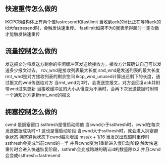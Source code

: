 
## 快速重传怎么做的
IKCPCB结构体上有两个值fastresend和fastlimit
当收到ack的id比正在等待ack的id大fastresend时，会触发快速重传。
fastlimit如果不为0就表示得超时一定次数才能触发快速重传
## 流量控制怎么做的
发送报文时将发送方剩余的空闲缓冲区发送给接收方，接收方计算确认自己可以发送多少报文过去。
rcv_wnd是接收列表最大长度
snd_wnd是发送列表的最大长度
rmt_wnd是对方接收列表的剩余空间
ikcp_wnd_unused计算出还剩下的长度，通过报文的wnd传送给对方
当rmt_wnd为0时，会发送空报文，对方会回复ack并附带wnd过来更新
当接收缓冲区的大小从慢变为不满时，会再下次发送数据时附带一个通知对方更新rmt_wnd的报文
## 拥塞控制怎么做的
cwnd 是拥塞窗口
ssthresh是慢启动阈值
当cwnd小于ssthresh时，cwnd在每次发送数据成功时+1 这也是慢启动阶段
当cwnd大于ssthresh时，就会进入拥塞避免状态
拥塞避免状态下cwnd每次增加 mss/x + 1/16
当发送出现超时重传时
ssthresh会变成当前cwnd的一半
并且cwnd变为1重新进入慢启动阶段
触发快速重传时会进入快速恢复阶段，ssthreh会变成跨越的确认id的数量除以2.并且cwnd会变成ssthresh+fastresend





